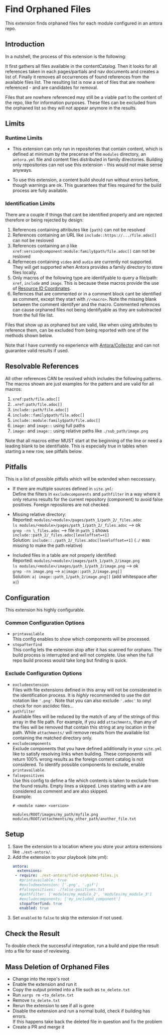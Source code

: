 # Find Orphaned Files

This extension finds orphaned files for each module configured in an antora repo.

## Introduction

In a nutshell, the process of this extension is the following:

It first gathers all files available in the contentCatalog.
Then it looks for all references taken in each pages/partials and nav documents and creates a list of.
Finally it removes all occurrences of found references from the available files list.
The resulting list is now a set of files that are nowhere referenced - and are candidates for removal.

Files that are nowhere referenced may still be a viable part to the content of the repo, like for information purposes. These files can be excluded from the orphaned list so they will not appear anymore in the results.

## Limits

### Runtime Limits

* This extension can only run in repositories that contain content, which is defined at minimum by the precense of the `modules` directory, an `antora.yml` file and content files distributed in family directories. Building only repositories can not use this extension - this would not make sense anyways.

* To use this extension, a content build should run without errors before, though warnings are ok. This guarantees that files required for the build process are fully available.

### Identification Limits

There are a couple if things that cant be identified properly and are rejected therefore or being rejected by design:

1. References containing attributes like `{path}` can not be resolved
2. References containing an URL like `include::https://.../file.adoc[]` can not be resloved
3. References containing an `@` like `xref:version@component:module:family$path/file.adoc[]` can not be resloved
4. Referneces containing `video` and `audio` are currently not supported. They will get supported when Antora provides a family directory to store files locally.
5. Only macros of the following type are identifyable to query a file/path: `xref`, `include` and `image`. This is because these macros provide the use of [Resource ID Coordinates](https://docs.antora.org/antora/latest/page/resource-id-coordinates/).
6. Refernces that are commented or in a comment block cant be identified as comment, except they start with `//<macro>`. Note the missing blank between the comment identifyer and the macro. Commented refernces can cause orphaned files not being identifyable as they are substracted from the full file list.

Files that show up as orphaned but are valid, like when using attributes to reference them, can be excluded from being reported with one of the methods shown below.

Note that I have currently no experience with [Antora/Collector](https://gitlab.com/antora/antora-collector) and can not guarantee valid results if used.

## Resolvable References

All other references CAN be resolved which includes the following patterns. The macros shown are just examples for the pattern and are valid for all macros:

1. `xref:path/file.adoc[]`
2. `.xref:path/file.adoc[]`
3. `include::path/file.adoc[]`
4. `include::family$path/file.adoc[]`
5. `include::module:family$path/file.adoc[]`
6. `image:` and `image::` using full paths
7. `image:` and `image::` using relative paths like `./sub_path/image.png`

Note that all macros either MUST start at the beginning of the line or need a leading blank to be identifiable. This is especially true in tables when starting a new row, see pitfalls below.

## Pitfalls

This is a list of possible pitfalls which will be extended when neccessary.

* If there are multiple sources defined in `site.yml`:\
Define the filters in `excludecomponents` and `pathfilter` in a way where it only returns results for the current repository (component) to avoid false positives. Foreign repositores are not checked. 

* Missing relative directory:\
Reported: `modules/<module>/pages/path_1/path_2/_files.adoc`\
`ls modules/<module>/pages/path_1/path_2/_files.adoc` --> ok\
`grep -rn \_files.adoc` --> file in `path_1` shows `include::path_2/_files.adoc[leveloffset=+1]`\
Solution: `include::./path_2/_files.adoc[leveloffset=+1]` (`./` was missing to make the path relative)

* Included files in a table are not properly identified:\
Reported: `modules/<module>/images/path_1/path_2/image.png`\
`ls modules/<module>/images/path_1/path_2/image.png` --> ok\
`grep -rn image.png` --> `a|image::path_2/image.png[]`\
Solution: `a| image::path_1/path_2/image.png[]` (add whitespace after `a|`) 

## Configuration

This extension his highly configurable.

### Common Configuration Options

* `printavailable`\
This config enables to show which components will be processed.
* `stopafterfind`\
This config lets the extension stop after it has scanned for orphans. The build process is interrupted and will not complete. Use when the full repo build process would take long but finding is quick.

### Exclude Configuration Options

* `excludeextension`\
Files with file extensions defined in this array will not be considerated in the identification process. It is _highly_ recommended to use the dot notation like `'.png'`. Note that you can also exclude `'.adoc'` to onyl check for non asciidoc files...
* `pathfilter`\
Available files will be reduced by the match of any of the strings of this array in the file path. For example, if you add `attachments`, than any of the files will be removed that contain this string at any location in the path. While `attachments/` will remove results from the available list containing the matched directory only.
* `excludecomponents`\
Exclude components that you have defined additionally in your `site.yml` like to satisfy resolving links when building. These components will return 100% wrong results as the foreign content catalog is not considered. To identify possible components to exclude, enable `printavailable`.
* `falsepositives`\
Use this config to define a file which contents is taken to exclude from the found results. Empty lines a skipped. Lines starting with a `#` are considered as comment and are also skipped.\
Example:
  ```
  # <module name> <version> 

  modules/ROOT/images/my_path/myfile.png
  modules/ROOT/attachments/my_other_path/another_file.txt
  ```


## Setup

1. Save the extension to a location where you store your antora extensions like `./ext-antora/`.
2. Add the extension to your playbook (site.yml):
   ```yml
   antora:
     extensions:
    - require: ./ext-antora/find-orphaned-files.js
      #printavailable: true
      #excludeextension: ['.png', '.gif']
      #falsepositives: ./false-positives.txt
      #pathfilter: ['modules/my_module_2', 'modules/my_module_3']
      #excludecomponents: ['my_included_component']
      stopafterfind: true
      enabled: true
   ```
3. Set `enabled` to `false` to skip the extension if not used.

## Check the Result

To double check the successful integration, run a build and pipe the result into a file for ease of reviewing.

## Mass Deletion of Orphaned Files

* Change into the repo's root
* Enable the extension and run it
* Copy the output printed into a file such as `to_delete.txt`
* Run `xargs rm <to_delete.txt`
* Remove `to_delete.txt`
* Rerun the extension to see if all is gone
* Disable the extension and run a normal build, check if building has errors.\
If this happens take back the deleted file in question and fix the problem
* Create a PR and merge it
